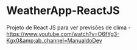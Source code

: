 # WeatherApp-ReactJS
Projeto de React JS para ver previsões de clima - https://www.youtube.com/watch?v=O6fYg3-Kgx0&amp;ab_channel=ManualdoDev
